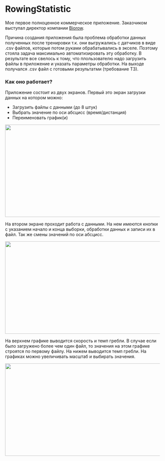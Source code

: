 # RowingStatistic

Мое первое полноценное коммерческое приложение. Заказчиком выступал директор компании [Biorow](http://biorow.com/).

Причина создания приложения была проблема обработки данных полученных после тренировки т.к. они выгружались с датчиков в виде .csv файлов, которые потом руками обрабатывались в экселе.  Поэтому стояла задача максимально автоматизировать эту обработку. В результате все свелось к тому, что плользователю надо загрузить файлы в приложение и указать параметры обработки. На выходе получался .csv файл с готовыми результатми (требование ТЗ).

### Как оно работает?
Приложение состоит из двух экранов. Первый это экран загрузки данных на котором можно:
* Загрузить файлы с данными (до 8 штук)
* Выбрать значение по оси абсцисс (время/дистанция)
* Переименовать график(и)

<a> <img src="https://user-images.githubusercontent.com/25584477/39307687-2dc002ac-496c-11e8-9ac4-05d69ec4122c.png"  height="300" width="533"> </a>

На втором экране проходит работа с данными.
На нем имеются кнопки с указанием начало и конца выборки, обработки данных и записи их в файл. Так же смены значений по оси абсцисс.

<a> <img src="https://user-images.githubusercontent.com/25584477/39307688-2de359aa-496c-11e8-87ae-e5ee64b2811d.png"  height="300" width="533"> </a>

На верхнем графике выводится скорость и темп гребли. В случае если было загружено более чем один файл, то значения на этом графике строятся по первому файлу. На нижем выводится темп гребли. На графиках можно увеличивать масштаб и выбирать значения.

<a> <img src="https://user-images.githubusercontent.com/25584477/39307689-2e06591e-496c-11e8-9685-a20a071357af.png"  height="300" width="533"> </a>

